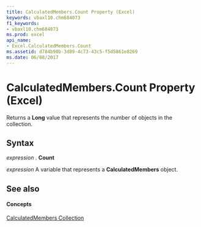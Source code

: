```yaml
---
title: CalculatedMembers.Count Property (Excel)
keywords: vbaxl10.chm684073
f1_keywords:
- vbaxl10.chm684073
ms.prod: excel
api_name:
- Excel.CalculatedMembers.Count
ms.assetid: d784b90b-3d89-4c73-43c5-f5d5861e8269
ms.date: 06/08/2017
---
```



# CalculatedMembers.Count Property (Excel)

Returns a **Long** value that represents the number of objects in the collection.


## Syntax

 _expression_ . **Count**

 _expression_ A variable that represents a **CalculatedMembers** object.


## See also


#### Concepts


[CalculatedMembers Collection](calculatedmembers-object-excel.md)

